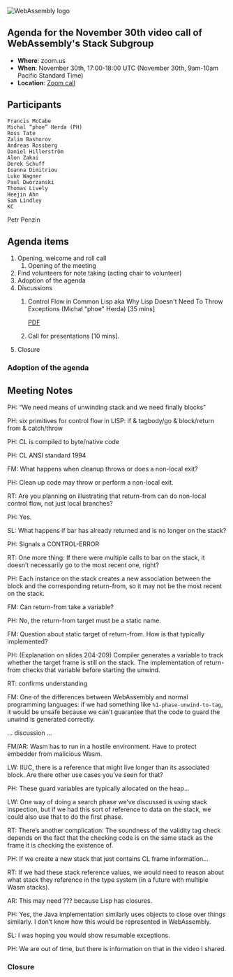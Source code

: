 ![WebAssembly logo](/images/WebAssembly.png)

## Agenda for the November 30th video call of WebAssembly's Stack Subgroup

- **Where**: zoom.us
- **When**: November 30th, 17:00-18:00 UTC (November 30th, 9am-10am Pacific Standard Time)
- **Location**: [Zoom call](https://zoom.us/j/91846860726?pwd=NVVNVmpvRVVFQkZTVzZ1dTFEcXgrdz09)

## Participants

    Francis McCabe
    Michal “phoe” Herda (PH)
    Ross Tate
    Zalim Bashorov
    Andreas Rossberg
    Daniel Hillerström
    Alon Zakai
    Derek Schuff
    Ioanna Dimitriou
    Luke Wagner
    Paul Dworzanski
    Thomas Lively
    Heejin Ahn
    Sam Lindley
    KC
Petr Penzin


## Agenda items

1. Opening, welcome and roll call
    1. Opening of the meeting
1. Find volunteers for note taking (acting chair to volunteer)
1. Adoption of the agenda
1. Discussions
   1. Control Flow in Common Lisp aka Why Lisp Doesn't Need To Throw Exceptions (Michał "phoe" Herda) [35 mins]
   
        [PDF](presentations/2020-11-30-herda-control-flow-in-common-lisp.pdf)
        
   1. Call for presentations [10 mins].
1. Closure

### Adoption of the agenda

## Meeting Notes

PH: “We need means of unwinding stack and we need finally blocks”

PH: six primitives for control flow in LISP: if & tagbody/go & block/return from & catch/throw

PH: CL is compiled to byte/native code

PH: CL ANSI standard 1994

FM: What happens when cleanup throws or does a non-local exit?

PH: Clean up code may throw or perform a non-local exit.

RT: Are you planning on illustrating that return-from can do non-local control flow, not just local branches?

PH: Yes.

SL: What happens if bar has already returned and is no longer on the stack?

PH: Signals a CONTROL-ERROR

RT: One more thing: If there were multiple calls to bar on the stack, it doesn’t necessarily go to the most recent one, right?

PH: Each instance on the stack creates a new association between the block and the corresponding return-from, so it may not be the most recent on the stack.

FM: Can return-from take a variable?

PH: No, the return-from target must be a static name.

FM: Question about static target of return-from. How is that typically implemented?

PH: (Explanation on slides 204-209) Compiler generates a variable to track whether the target frame is still on the stack. The implementation of return-from checks that variable before starting the unwind.

RT: confirms understanding

FM: One of the differences between WebAssembly and normal programming languages: if we had something like `%1-phase-unwind-to-tag`, it would be unsafe because we can’t guarantee that the code to guard the unwind is generated correctly.

… discussion …

FM/AR: Wasm has to run in a hostile environment. Have to protect embedder from malicious Wasm.

LW: IIUC, there is a reference that might live longer than its associated block. Are there other use cases you’ve seen for that?

PH: These guard variables are typically allocated on the heap...

LW: One way of doing a search phase we’ve discussed is using stack inspection, but if we had this sort of reference to data on the stack, we could also use that to do the first phase.

RT: There’s another complication: The soundness of the validity tag check depends on the fact that the checking code is on the same stack as the frame it is checking the existence of.

PH: If we create a new stack that just contains CL frame information…

RT: If we had these stack reference values, we would need to reason about what stack they reference in the type system (in a future with multiple Wasm stacks).

AR: This may need ??? because Lisp has closures.

PH: Yes, the Java implementation similarly uses objects to close over things similarly. I don’t know how this would be represented in WebAssembly.

SL: I was hoping you would show resumable exceptions.

PH: We are out of time, but there is information on that in the video I shared.


### Closure


